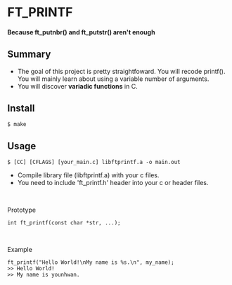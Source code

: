 # FT_PRINTF
#### Because ft_putnbr() and ft_putstr() aren't enough
## Summary
+ The goal of this project is pretty straightfoward. You will recode printf(). You will mainly learn about using a variable number of arguments.
+ You will discover **variadic functions** in C.

## Install
	$ make

## Usage
	$ [CC] [CFLAGS] [your_main.c] libftprintf.a -o main.out
+ Compile library file (libftprintf.a) with your c files.
+ You need to include 'ft_printf.h' header into your c or header files.
<br/>

Prototype
```
int ft_printf(const char *str, ...);
```
<br/>

Example
```
ft_printf("Hello World!\nMy name is %s.\n", my_name);
>> Hello World!
>> My name is younhwan.
```
